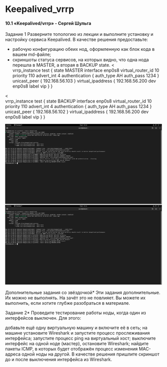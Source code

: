 # Keepalived_vrrp
#### 10.1 «Keepalived/vrrp» - Сергей Шульга

Задание 1
Разверните топологию из лекции и выполните установку и настройку сервиса Keepalived.
В качестве решения предоставьте:
- рабочую конфигурацию обеих нод, оформленную как блок кода в вашем md-файле;
- скриншоты статуса сервисов, на которых видно, что одна нода перешла в MASTER, а вторая в BACKUP state.
<                                                                                       
vrrp_instance test {
state MASTER
interface enp0s8
virtual_router_id 10
priority 110
advert_int 4
authentication {
auth_type AH
auth_pass 1234
}
unicast_peer {
192.168.56.103
}
virtual_ipaddress {
192.168.56.200 dev enp0s8 label vip
}
}
>

<                                                                                         
vrrp_instance test {
state BACKUP
interface enp0s8
virtual_router_id 10
priority 110
advert_int 4
authentication {
auth_type AH
auth_pass 1234
}
unicast_peer {
192.168.56.102
}
virtual_ipaddress {
192.168.56.200 dev enp0s8 label vip
}
}
>
![alt text](https://github.com/SergeiShulga/Keepalived_vrrp/blob/main/img/VirtualBox_host%202.png)
![alt text](https://github.com/SergeiShulga/Keepalived_vrrp/blob/main/img/VirtualBox_host%203.png)

Дополнительные задания со звёздочкой*
Эти задания дополнительные. Их можно не выполнять. На зачёт это не повлияет. Вы можете их выполнить, если хотите глубже разобраться в материале.

Задание 2*
Проведите тестирование работы ноды, когда один из интерфейсов выключен. Для этого:

добавьте ещё одну виртуальную машину и включите её в сеть;
на машине установите Wireshark и запустите процесс прослеживания интерфейса;
запустите процесс ping на виртуальный хост;
выключите интерфейс на одной ноде (мастер), остановите Wireshark;
найдите пакеты ICMP, в которых будет отображён процесс изменения MAC-адреса одной ноды на другой.
В качестве решения пришлите скриншот до и после выключения интерфейса из Wireshark.
